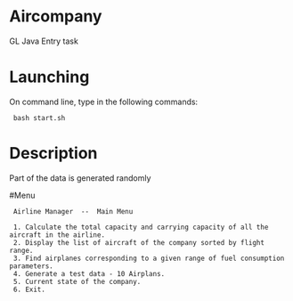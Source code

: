 # Aircompany
GL Java Entry task

# Launching
On command line, type in the following commands:

     bash start.sh

# Description
Part of the data is generated randomly

#Menu

     Airline Manager  --  Main Menu

     1. Calculate the total capacity and carrying capacity of all the aircraft in the airline.
     2. Display the list of aircraft of the company sorted by flight range.
     3. Find airplanes corresponding to a given range of fuel consumption parameters.
     4. Generate a test data - 10 Airplans.
     5. Current state of the company.
     6. Exit.

